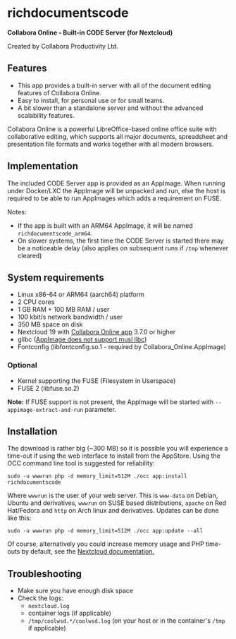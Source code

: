 # richdocumentscode
**Collabora Online - Built-in CODE Server (for Nextcloud)**

Created by Collabora Productivity Ltd.

## Features

* This app provides a built-in server with all of the document editing features of Collabora Online.
* Easy to install, for personal use or for small teams.
* A bit slower than a standalone server and without the advanced scalability features.

Collabora Online is a powerful LibreOffice-based online office suite with collaborative editing, which supports all major documents, spreadsheet and presentation file formats and works together with all modern browsers.

## Implementation

The included CODE Server app is provided as an AppImage. When running under Docker/LXC the AppImage
will be unpacked and run, else the host is required to be able to run AppImages which adds a
requirement on FUSE.

Notes:
* If the app is built with an ARM64 AppImage, it will be named `richdocumentscode_arm64`.
* On slower systems, the first time the CODE Server is started there may be a noticeable delay (also applies on subsequent runs if `/tmp` whenever cleared)

## System requirements
- Linux x86-64 or ARM64 (aarch64) platform
- 2 CPU cores
- 1 GB RAM + 100 MB RAM / user
- 100 kbit/s network bandwidth / user
- 350 MB space on disk
- Nextcloud 19 with [Collabora Online app](https://apps.nextcloud.com/apps/richdocuments) 3.7.0 or higher
- glibc ([AppImage does not support musl libc](https://github.com/AppImage/AppImageKit/issues/1015))
- Fontconfig (libfontconfig.so.1 - required by Collabora_Online.AppImage)
### Optional
- Kernel supporting the FUSE (Filesystem in Userspace)
- FUSE 2 (libfuse.so.2)

**Note:** If FUSE support is not present, the AppImage will be started with `--appimage-extract-and-run` parameter.

## Installation

The download is rather big (~300 MB) so it is possible you will experience a time-out if using the web interface to install from the AppStore. Using the OCC command line tool is suggested for reliability:
```
sudo -u wwwrun php -d memory_limit=512M ./occ app:install richdocumentscode
```
Where `wwwrun` is the user of your web server. This is ```www-data``` on Debian, Ubuntu and derivatives, `wwwrun` on SUSE based distributions, `apache` on Red Hat/Fedora and `http` on Arch linux and derivatives.
Updates can be done like this:
```
sudo -u wwwrun php -d memory_limit=512M ./occ app:update --all
```
Of course, alternatively you could increase memory usage and PHP time-outs by default, see the [Nextcloud documentation.](https://docs.nextcloud.com/server/latest/admin_manual/configuration_files/big_file_upload_configuration.html?highlight=php%20timeout#configuring-your-web-server)

## Troubleshooting

* Make sure you have enough disk space
* Check the logs:
  - `nextcloud.log`
  - container logs (if applicable)
  - `/tmp/coolwsd.*/coolwsd.log` (on your host or in the container's `/tmp` if applicable)
